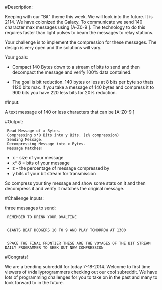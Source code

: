 #Description:

Keeping with our "Bit" theme this week. We will look into the future. It is 2114. We have colonized the Galaxy. To communicate we send 140 character max messages using [A-Z0-9 ]. The technology to do this requires faster than light pulses to beam the messages to relay stations.

Your challenge is to implement the compression for these messages. The design is very open and the solutions will vary.

Your goals:

* Compact 140 Bytes down to a stream of bits to send and then decompact the message and verify 100% data contained.

* The goal is bit reduction. 140 bytes or less at 8 bits per byte so thats 1120 bits max. If you take a message of 140 bytes and compress it to 900 bits you have 220 less bits for 20% reduction.

#Input: 

A text message of 140 or less characters that can be [A-Z0-9 ]

#Output:

     Read Message of x Bytes.
     Compressing x*8 Bits into y Bits. (z% compression)
     Sending Message.
     Decompressing Message into x Bytes.
     Message Matches!


* x - size of your message
* x* 8 = bits of your message
* z - the percentage of message compressed by
* y bits of your bit stream for transmission

So compress your tiny message and show some stats on it and then decompress it and verify it matches the original message.

#Challenge Inputs:

three  messages to send:

     REMEMBER TO DRINK YOUR OVALTINE


     GIANTS BEAT DODGERS 10 TO 9 AND PLAY TOMORROW AT 1300 


     SPACE THE FINAL FRONTIER THESE ARE THE VOYAGES OF THE BIT STREAM DAILY PROGRAMMER TO SEEK OUT NEW COMPRESSION

#Congrats!

We are a trending subreddit for today 7-18-2014. Welcome to first time viewers of /r/dailyprogrammers checking out our cool subreddit. We have lots of programming challenges for you to take on in the past and many to look forward to in the future.
